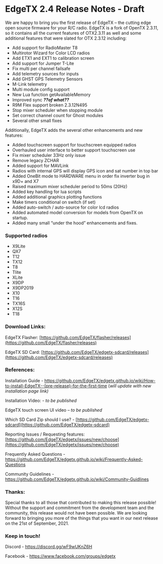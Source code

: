 # EdgeTX 2.4 Release Notes - Draft

We are happy to bring you the first release of EdgeTX – the cutting edge open source firmware for your R/C radio. EdgeTX is a fork of OpenTX 2.3.11, so it contains all the current features of OTX2.3.11 as well and some additional features that were slated for OTX 2.3.12 including:
* Add support for RadioMaster T8
* Multirotor Wizard for Color LCD radios
* Add ETX1 and EXT1 to calibration screen
* Add support for Jumper T-Lite
* Fix multi per channel failsafe
* Add telemetry sources for inputs
* Add GHST GPS Telemetry Sensors
* M-Link telemetry
* Multi module config support
* New Lua function getAvailableMemory
* Improved sync _**??of what??**_
* R9M Flex support broken 2.3.12N495
* Stop mixer scheduler when stopping module
* Set correct channel count for Ghost modules
* Several other small fixes

Additionally, EdgeTX adds the several other enhancements and new features:
* Added touchscreen support for touchscreen equipped radios
* Overhauled user interface to better support touchscreen use
* Fix mixer scheduler 33Hz only issue
* Remove legacy ZCHAR
* Added support for MAVLink
* Radios with internal GPS will display GPS icon and sat number in top bar
* Added OneBit mode to HARDWARE menu in order fix inverter bug in x9D+ and X7
* Raised maximum mixer scheduler period to 50ms (20Hz)
* Added key handling for lua scripts
* Added additional graphics plotting functions
* Make timers conditional on switch (if set)
* Added auto-switch / auto-source for color lcd radios
* Added automated model conversion for models from OpenTX on startup.
* Added many small “under the hood” enhancements and fixes.

### Supported radios
* X9Lite
* QX7
* T12
* TX12
* T8
* Tlite
* XLite
* X9DP
* X9DP2019
* X10
* T16
* TX16S
* X12S
* T18

### Download Links:
EdgeTX Flasher: [https://github.com/EdgeTX/flasher/releases](https://github.com/EdgeTX/flasher/releases)

EdgeTX SD Card: [https://github.com/EdgeTX/edgetx-sdcard/releases](https://github.com/EdgeTX/edgetx-sdcard/releases)

### References:

Installation Guide - https://github.com/EdgeTX/edgetx.github.io/wiki/How-to-install-EdgeTX--(pre-release)-for-the-first-time (_will update with new installation page link)_

Installation Video: - _to be published_

EdgeTX touch screen UI video – _to be published_

Which SD Card Zip should I use? - [https://github.com/EdgeTX/edgetx-sdcard](https://github.com/EdgeTX/edgetx-sdcard)

Reporting Issues / Requesting features: [https://github.com/EdgeTX/edgetx/issues/new/choose](https://github.com/EdgeTX/edgetx/issues/new/choose)

Frequently Asked Questions - https://github.com/EdgeTX/edgetx.github.io/wiki/Frequently-Asked-Questions

Community Guidelines - https://github.com/EdgeTX/edgetx.github.io/wiki/Community-Guidlines

### Thanks:
Special thanks to all those that contributed to making this release possible! Without the support and commitment from the development team and the community, this release would not have been possible.  We are looking forward to bringing you more of the things that you want in our next release on the 21st of September, 2021.

### Keep in touch!
Discord - https://discord.gg/wF9wUKnZ6H

Facebook - https://www.facebook.com/groups/edgetx

